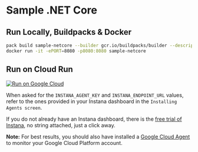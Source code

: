 # Sample .NET Core

## Run Locally, Buildpacks & Docker

```sh
pack build sample-netcore --builder gcr.io/buildpacks/builder --descriptor project.toml
docker run -it -ePORT=8080 -p8080:8080 sample-netcore
```

## Run on Cloud Run

[![Run on Google Cloud](https://deploy.cloud.run/button.svg)](https://deploy.cloud.run)

When asked for the `INSTANA_AGENT_KEY` and `INSTANA_ENDPOINT_URL` values, refer to the ones provided in your Instana dashboard in the `Installing Agents screen`.

If you do not already have an Instana dashboard, there is the [free trial of Instana](https://www.instana.com/trial/), no string attached, just a click away.

**Note:** For best results, you should also have installed a [Google Cloud Agent](https://www.instana.com/docs/ecosystem/google-cloud-run#gcp-agent-setup) to monitor your Google Cloud Platform account.
